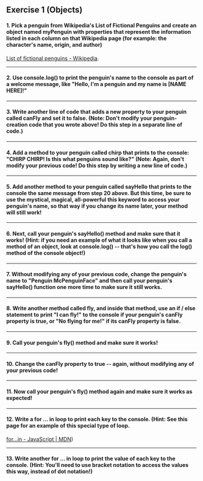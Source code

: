 ## Exercise 1 (Objects)

#### 1. Pick a penguin from Wikipedia's List of Fictional Penguins and create an object named myPenguin with properties that represent the information listed in each column on that Wikipedia page (for example: the character's name, origin, and author)
[List of fictional penguins - Wikipedia](https://en.wikipedia.org/wiki/List_of_fictional_penguins).

---
#### 2. Use console.log() to print the penguin's name to the console as part of a welcome message, like "Hello, I'm a penguin and my name is [NAME HERE]!"

---
#### 3. Write another line of code that adds a new property to your penguin called canFly and set it to false. (Note: Don't modify your penguin-creation code that you wrote above! Do this step in a separate line of code.)

---
#### 4. Add a method to your penguin called chirp that prints to the console: "CHIRP CHIRP! Is this what penguins sound like?" (Note: Again, don't modify your previous code! Do this step by writing a new line of code.)

---
#### 5. Add another method to your penguin called sayHello that prints to the console the same message from step 20 above. But this time, be sure to use the mystical, magical, all-powerful this keyword to access your penguin's name, so that way if you change its name later, your method will still work!

---
#### 6. Next, call your penguin's sayHello() method and make sure that it works! (Hint: if you need an example of what it looks like when you call a method of an object, look at console.log() -- that's how you call the log() method of the console object!)

---
#### 7. Without modifying any of your previous code, change the penguin's name to "Penguin McPenguinFace" and then call your penguin's sayHello() function one more time to make sure it still works.

---
#### 8. Write another method called fly, and inside that method, use an if / else statement to print "I can fly!" to the console if your penguin's canFly property is true, or "No flying for me!" if its canFly property is false.


---
#### 9. Call your penguin's fly() method and make sure it works!


---
#### 10. Change the canFly property to true -- again, without modifying any of your previous code!


---
#### 11. Now call your penguin's fly() method again and make sure it works as expected!

---
#### 12. Write a for ... in loop to print each key to the console. (Hint: See this page for an example of this special type of loop.
[for...in - JavaScript \| MDN](https://developer.mozilla.org/es/docs/Web/JavaScript/Referencia/Sentencias/for...in))

---
#### 13. Write another for ... in loop to print the value of each key to the console. (Hint: You'll need to use bracket notation to access the values this way, instead of dot notation!)



